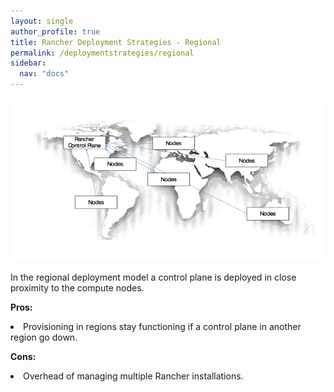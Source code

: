 ```yaml
---
layout: single
author_profile: true
title: Rancher Deployment Strategies - Regional
permalink: /deploymentstrategies/regional
sidebar:
  nav: "docs"
---
```

<p><img src="../media/image2.gif" width="624" height="261" /></p>
<p>In the regional deployment model a control plane is deployed in close proximity to the compute nodes.</p>
<p><b>Pros:</b></p>
<p><li>Provisioning in regions stay functioning if a control plane in another region go down.</li></p>
<p><b>Cons:</b></p>
<p><li>Overhead of managing multiple Rancher installations.</li></p>